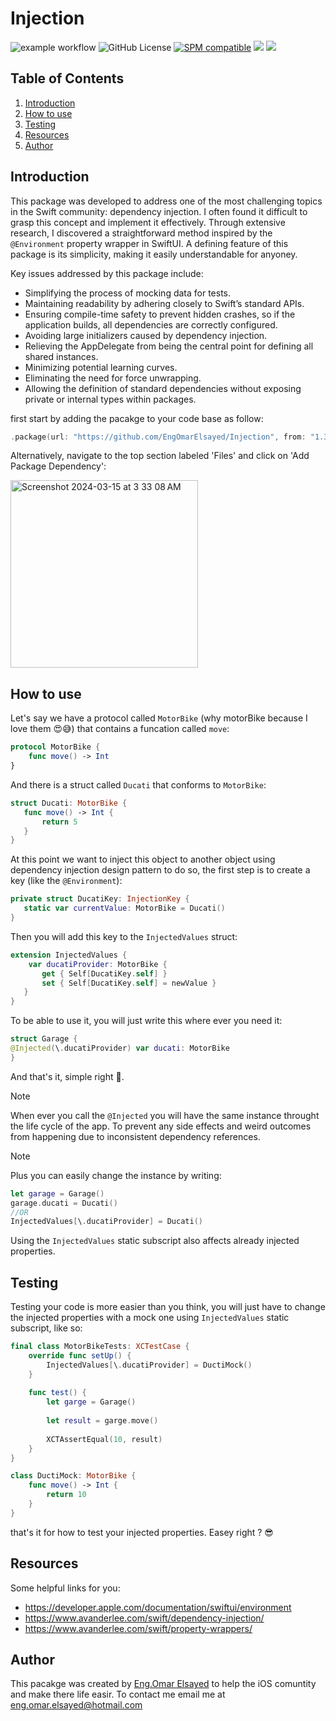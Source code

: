 # Injection
![example workflow](https://github.com/EngOmarElsayed/Injection/actions/workflows/swift.yml/badge.svg)
![GitHub License](https://img.shields.io/github/license/EngOmarElsayed/Injection)
[![SPM compatible](https://img.shields.io/badge/SPM-compatible-4BC51D.svg?style=flat)](#swift-package-manager)
[![](https://img.shields.io/endpoint?url=https%3A%2F%2Fswiftpackageindex.com%2Fapi%2Fpackages%2FEngOmarElsayed%2FInjection%2Fbadge%3Ftype%3Dswift-versions)](https://swiftpackageindex.com/EngOmarElsayed/Injection)
[![](https://img.shields.io/endpoint?url=https%3A%2F%2Fswiftpackageindex.com%2Fapi%2Fpackages%2FEngOmarElsayed%2FInjection%2Fbadge%3Ftype%3Dplatforms)](https://swiftpackageindex.com/EngOmarElsayed/Injection)

## Table of Contents
1. [Introduction](#introduction)
2. [How to use](#section-1)
3. [Testing](#section-2)
4. [Resources](#resources)
5. [Author](#conclusion)

## Introduction <a name="introduction"></a>
This package was developed to address one of the most challenging topics in the Swift community: dependency injection. I often found it difficult to grasp this concept and implement it effectively. Through extensive research, I discovered a straightforward method inspired by the `@Environment` property wrapper in SwiftUI. A defining feature of this package is its simplicity, making it easily understandable for anyoney.

Key issues addressed by this package include:
 * Simplifying the process of mocking data for tests.
 * Maintaining readability by adhering closely to Swift’s standard APIs.
 * Ensuring compile-time safety to prevent hidden crashes, so if the application builds, all dependencies are correctly configured.
 * Avoiding large initializers caused by dependency injection.
 * Relieving the AppDelegate from being the central point for defining all shared instances.
 * Minimizing potential learning curves.
 * Eliminating the need for force unwrapping.
 * Allowing the definition of standard dependencies without exposing private or internal types within packages.

first start by adding the pacakge to your code base as follow:

```swift
.package(url: "https://github.com/EngOmarElsayed/Injection", from: "1.3"),
```

Alternatively, navigate to the top section labeled 'Files' and click on 'Add Package Dependency':

<img width="300" alt="Screenshot 2024-03-15 at 3 33 08 AM" src="https://github.com/EngOmarElsayed/SwiftUserDefaults/assets/125718818/835a99dc-6ed3-4e35-9ed2-4458ec6935de">


## How to use <a name="section-1"></a>
Let's say we have a protocol called `MotorBike` (why motorBike because I love them 😍😅) that contains a funcation called `move`:

```swift
protocol MotorBike {
    func move() -> Int
}
```
And there is a struct called `Ducati` that conforms to `MotorBike`:

```swift
struct Ducati: MotorBike {
   func move() -> Int {
       return 5
   }
}
```

At this point we want to inject this object to another object using dependency injection design pattern to do so, the first step is to create a key (like the `@Environment`):

```swift
private struct DucatiKey: InjectionKey {
   static var currentValue: MotorBike = Ducati()
}
```

Then you will add this key to the `InjectedValues` struct:

```swift
extension InjectedValues {
    var ducatiProvider: MotorBike {
       get { Self[DucatiKey.self] }
       set { Self[DucatiKey.self] = newValue }
   }
}
```

To be able to use it, you will just write this where ever you need it:

```swift
struct Garage {
@Injected(\.ducatiProvider) var ducati: MotorBike
}
```

And that's it, simple right 🚀.

> [!NOTE]  
> When ever you call the `@Injected` you will have the same instance throught the life cycle of the app.
> To prevent any side effects and weird outcomes from happening due to inconsistent dependency references.

> [!NOTE]  
> Plus you can easily change the instance by writing:
> 
> ```swift
> let garage = Garage()
> garage.ducati = Ducati()
> //OR
> InjectedValues[\.ducatiProvider] = Ducati()
> ```
> Using the `InjectedValues` static subscript also affects already injected properties.


## Testing <a name="section-2"></a>
Testing your code is more easier than you think, you will just have to change the injected properties with a mock one using `InjectedValues` static subscript, like so:

```swift
final class MotorBikeTests: XCTestCase {
    override func setUp() {
        InjectedValues[\.ducatiProvider] = DuctiMock()
    }
    
    func test() {
        let garge = Garage()
        
        let result = garge.move()
        
        XCTAssertEqual(10, result)
    }
}

class DuctiMock: MotorBike {
    func move() -> Int {
        return 10
    }
}
```
that's it for how to test your injected properties. Easey right ? 😎

## Resources <a name="resources"></a>
Some helpful links for you:
* https://developer.apple.com/documentation/swiftui/environment
* https://www.avanderlee.com/swift/dependency-injection/
* https://www.avanderlee.com/swift/property-wrappers/

## Author <a name="conclusion"></a>
This pacakge was created by [Eng.Omar Elsayed](https://www.linkedin.com/in/engomarelsayed/) to help the iOS comuntity and make there life easir. To contact me email me at eng.omar.elsayed@hotmail.com

